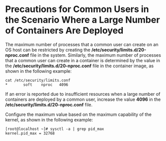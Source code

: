 # Precautions for Common Users in the Scenario Where a Large Number of Containers Are Deployed<a name="EN-US_TOPIC_0184808207"></a>

The maximum number of processes that a common user can create on an OS host can be restricted by creating the  **/etc/security/limits.d/20-nproc.conf**  file in the system. Similarly, the maximum number of processes that a common user can create in a container is determined by the value in the  **/etc/security/limits.d/20-nproc.conf**  file in the container image, as shown in the following example:

```
cat /etc/security/limits.conf 
*       soft    nproc   4096
```

If an error is reported due to insufficient resources when a large number of containers are deployed by a common user, increase the value  **4096**  in the  **/etc/security/limits.d/20-nproc.conf**  file.

Configure the maximum value based on the maximum capability of the kernel, as shown in the following example:

```
[root@localhost ~]# sysctl -a | grep pid_max 
kernel.pid_max = 32768
```

